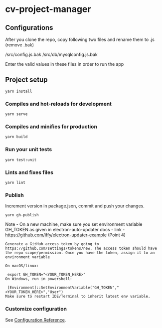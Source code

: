 # cv-project-manager

## Configurations
After you clone the repo, copy following two files and rename them to .js (remove .bak)

/src/config.js.bak
/src/db/mysqlconfig.js.bak

Enter the valid values in these files in order to run the app

## Project setup
```
yarn install
```

### Compiles and hot-reloads for development
```
yarn serve
```

### Compiles and minifies for production
```
yarn build
```

### Run your unit tests
```
yarn test:unit
```

### Lints and fixes files
```
yarn lint
```

### Publish
Increment version in package.json, commit and push your changes.

```
yarn gh-publish
```

Note - On a new machine, make sure you set environment variable GH_TOKEN as given in electron-auto-updater docs -
link - https://github.com/iffy/electron-updater-example (Point 4)

```
Generate a GitHub access token by going to https://github.com/settings/tokens/new. The access token should have the repo scope/permission. Once you have the token, assign it to an environment variable

On macOS/linux:

 export GH_TOKEN="<YOUR_TOKEN_HERE>"
On Windows, run in powershell:

 [Environment]::SetEnvironmentVariable("GH_TOKEN","<YOUR_TOKEN_HERE>","User")
Make sure to restart IDE/Terminal to inherit latest env variable.

```

### Customize configuration
See [Configuration Reference](https://cli.vuejs.org/config/).
